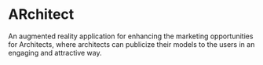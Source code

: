 # ARchitect
An augmented reality application for enhancing the marketing opportunities for Architects, where architects can publicize their models to the users in an engaging and attractive way.
